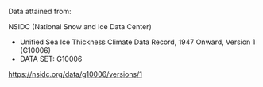 Data attained from:

NSIDC (National Snow and Ice Data Center)
- Unified Sea Ice Thickness Climate Data Record, 1947 Onward, Version 1 (G10006)
- DATA SET: G10006

https://nsidc.org/data/g10006/versions/1